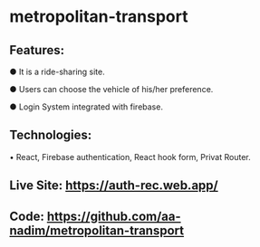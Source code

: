 # metropolitan-transport

## Features:

 ● It is a ride-sharing site. 
 
 ● Users can choose the vehicle of his/her preference. 
 
 ● Login System integrated with firebase.
 
## Technologies: 

  • React, Firebase authentication, React hook form, Privat Router.
 
 ## Live Site: https://auth-rec.web.app/
 ## Code: https://github.com/aa-nadim/metropolitan-transport
